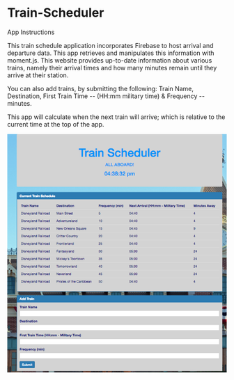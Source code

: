 # Train-Scheduler

App Instructions

This train schedule application incorporates Firebase to host arrival and departure data. This app retrieves and manipulates this information with moment.js. This website provides up-to-date information about various trains, namely their arrival times and how many minutes remain until they arrive at their station.

You can also add trains, by submitting the following: Train Name, Destination, First Train Time -- (HH:mm military time) & Frequency -- minutes.

This app will calculate when the next train will arrive; which is relative to the current time at the top of the app.

![alt text](https://github.com/nicolemibarra/Train-Scheduler/blob/master/assets/images/Train%20Scheduler%20App.png)

